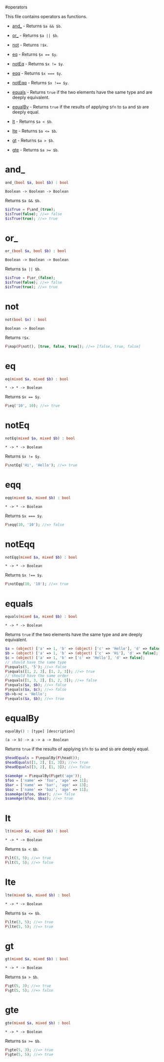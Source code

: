 #operators

This file contains operators as functions.

- [and_](#and_) - Returns `$a && $b`.

- [or_](#or_) - Returns `$a || $b`.

- [not](#not) - Returns `!$x`.

- [eq](#eq) - Returns `$x == $y`.

- [notEq](#noteq) - Returns `$x != $y`.

- [eqq](#eqq) - Returns `$x === $y`.

- [notEqq](#noteqq) - Returns `$x !== $y`.

- [equals](#equals) - Returns `true` if the two elements have the same type and are deeply equivalent.

- [equalBy](#equalby) - Returns `true` if the results of applying `$fn` to `$a` and `$b` are deeply equal.

- [lt](#lt) - Returns `$a < $b`.

- [lte](#lte) - Returns `$a <= $b`.

- [gt](#gt) - Returns `$a > $b`.

- [gte](#gte) - Returns `$a >= $b`.

# and_

```php
and_(bool $a, bool $b) : bool
```

```
Boolean -> Boolean -> Boolean
```

Returns `$a && $b`.

```php
$isTrue = F\and_(true);
$isTrue(false); //=> false
$isTrue(true); //=> true
```

# or_

```php
or_(bool $a, bool $b) : bool
```

```
Boolean -> Boolean -> Boolean
```

Returns `$a || $b`.

```php
$isTrue = F\or_(false);
$isTrue(false); //=> false
$isTrue(true); //=> true
```

# not

```php
not(bool $x) : bool
```

```
Boolean -> Boolean
```

Returns `!$x`.

```php
F\map(F\not(), [true, false, true]); //=> [false, true, false]
```

# eq

```php
eq(mixed $a, mixed $b) : bool
```

```
* -> * -> Boolean
```

Returns `$x == $y`.

```php
F\eq('10', 10); //=> true
```

# notEq

```php
notEq(mixed $a, mixed $b) : bool
```

```
* -> * -> Boolean
```

Returns `$x != $y`.

```php
F\notEq('Hi', 'Hello'); //=> true
```

# eqq

```php
eqq(mixed $a, mixed $b) : bool
```

```
* -> * -> Boolean
```

Returns `$x === $y`.

```php
F\eqq(10, '10'); //=> false
```

# notEqq

```php
notEqq(mixed $a, mixed $b) : bool
```

```
* -> * -> Boolean
```

Returns `$x !== $y`.

```php
F\notEqq(10, '10'); //=> true
```

# equals

```php
equals(mixed $a, mixed $b) : bool
```

```
* -> * -> Boolean
```

Returns `true` if the two elements have the same type and are deeply equivalent.

```php
$a = (object) ['a' => 1, 'b' => (object) ['c' => 'Hello'], 'd' => false];
$b = (object) ['a' => 1, 'b' => (object) ['c' => 'Hi'], 'd' => false];
$c = (object) ['a' => 1, 'b' => ['c' => 'Hello'], 'd' => false];
// should have the same type
F\equals(5, '5'); //=> false
F\equals([1, 2, 3], [1, 2, 3]); //=> true
// should have the same order
F\equals([1, 3, 2], [1, 2, 3]); //=> false
F\equals($a, $b); //=> false
F\equals($a, $c); //=> false
$b->b->c = 'Hello';
F\equals($a, $b); //=> true
```

# equalBy

```php
equalBy() : [type] [description]
```

```
(a -> b) -> a -> a -> Boolean
```

Returns `true` if the results of applying `$fn` to `$a` and `$b` are deeply equal.

```php
$headEquals = F\equalBy(F\head());
$headEquals([1, 2], [1, 3]); //=> true
$headEquals([3, 2], [1, 3]); //=> false

$sameAge = F\equalBy(F\get('age'));
$foo = ['name' => 'foo', 'age' => 11];
$bar = ['name' => 'bar', 'age' => 13];
$baz = ['name' => 'baz', 'age' => 11];
$sameAge($foo, $bar); //=> false
$sameAge($foo, $baz); //=> true
```

# lt

```php
lt(mixed $a, mixed $b) : bool
```

```
* -> * -> Boolean
```

Returns `$a < $b`.

```php
F\lt(3, 5); //=> true
F\lt(5, 5); //=> false
```

# lte

```php
lte(mixed $a, mixed $b) : bool
```

```
* -> * -> Boolean
```

Returns `$a <= $b`.

```php
F\lte(3, 5); //=> true
F\lte(5, 5); //=> true
```

# gt

```php
gt(mixed $a, mixed $b) : bool
```

```
* -> * -> Boolean
```

Returns `$a > $b`.

```php
F\gt(5, 3); //=> true
F\gt(5, 5); //=> false
```

# gte

```php
gte(mixed $a, mixed $b) : bool
```

```
* -> * -> Boolean
```

Returns `$a >= $b`.

```php
F\gte(5, 3); //=> true
F\gte(5, 5); //=> true
```

